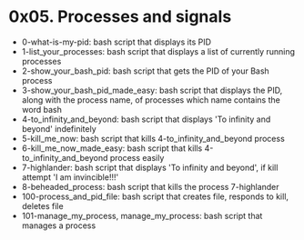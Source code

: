 # 0x05. Processes and signals

- 0-what-is-my-pid: bash script that displays its PID
- 1-list_your_processes: bash script that displays a list of currently running processes
- 2-show_your_bash_pid: bash script that gets the PID of your Bash process
- 3-show_your_bash_pid_made_easy: bash script that displays the PID, along with the process name, of processes which name contains the word bash
- 4-to_infinity_and_beyond: bash script that displays 'To infinity and beyond' indefinitely
- 5-kill_me_now: bash script that kills 4-to_infinity_and_beyond process
- 6-kill_me_now_made_easy: bash script that kills 4-to_infinity_and_beyond process easily
- 7-highlander: bash script that displays 'To infinity and beyond', if kill attempt 'I am invincible!!!'
- 8-beheaded_process: bash script that kills the process 7-highlander
- 100-process_and_pid_file: bash script that creates file, responds to kill, deletes file
- 101-manage_my_process, manage_my_process: bash script that manages a process
